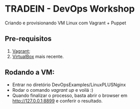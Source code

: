 # TRADEIN - DevOps Workshop

Criando e provisionando VM Linux com Vagrant + Puppet

## Pre-requisitos

1. [Vagrant](https://www.vagrantup.com/);
2. [VirtualBox](https://www.virtualbox.org) mais recente.

## Rodando a VM:

* Entrar no diretório DevOpsExamples/LinuxPLUSNginx
* Rodar o comando *vagrant up* e voilá :)
* Quando finalizar o processo, basta abrir o browser em http://127.0.0.1:8899 e conferir o resultado.

